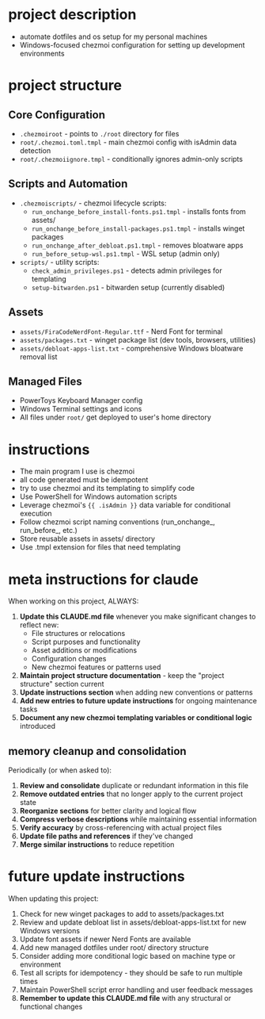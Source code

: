 # project description
- automate dotfiles and os setup for my personal machines
- Windows-focused chezmoi configuration for setting up development environments

# project structure
## Core Configuration
- `.chezmoiroot` - points to `./root` directory for files
- `root/.chezmoi.toml.tmpl` - main chezmoi config with isAdmin data detection
- `root/.chezmoiignore.tmpl` - conditionally ignores admin-only scripts

## Scripts and Automation
- `.chezmoiscripts/` - chezmoi lifecycle scripts:
  - `run_onchange_before_install-fonts.ps1.tmpl` - installs fonts from assets/
  - `run_onchange_before_install-packages.ps1.tmpl` - installs winget packages
  - `run_onchange_after_debloat.ps1.tmpl` - removes bloatware apps
  - `run_before_setup-wsl.ps1.tmpl` - WSL setup (admin only)
- `scripts/` - utility scripts:
  - `check_admin_privileges.ps1` - detects admin privileges for templating
  - `setup-bitwarden.ps1` - bitwarden setup (currently disabled)

## Assets
- `assets/FiraCodeNerdFont-Regular.ttf` - Nerd Font for terminal
- `assets/packages.txt` - winget package list (dev tools, browsers, utilities)
- `assets/debloat-apps-list.txt` - comprehensive Windows bloatware removal list

## Managed Files
- PowerToys Keyboard Manager config
- Windows Terminal settings and icons
- All files under `root/` get deployed to user's home directory

# instructions
- The main program I use is chezmoi
- all code generated must be idempotent
- try to use chezmoi and its templating to simplify code
- Use PowerShell for Windows automation scripts
- Leverage chezmoi's `{{ .isAdmin }}` data variable for conditional execution
- Follow chezmoi script naming conventions (run_onchange_, run_before_, etc.)
- Store reusable assets in assets/ directory
- Use .tmpl extension for files that need templating

# meta instructions for claude
When working on this project, ALWAYS:
1. **Update this CLAUDE.md file** whenever you make significant changes to reflect new:
   - File structures or relocations
   - Script purposes and functionality
   - Asset additions or modifications
   - Configuration changes
   - New chezmoi features or patterns used
2. **Maintain project structure documentation** - keep the "project structure" section current
3. **Update instructions section** when adding new conventions or patterns
4. **Add new entries to future update instructions** for ongoing maintenance tasks
5. **Document any new chezmoi templating variables or conditional logic** introduced

## memory cleanup and consolidation
Periodically (or when asked to):
1. **Review and consolidate** duplicate or redundant information in this file
2. **Remove outdated entries** that no longer apply to the current project state
3. **Reorganize sections** for better clarity and logical flow
4. **Compress verbose descriptions** while maintaining essential information
5. **Verify accuracy** by cross-referencing with actual project files
6. **Update file paths and references** if they've changed
7. **Merge similar instructions** to reduce repetition

# future update instructions
When updating this project:
1. Check for new winget packages to add to assets/packages.txt
2. Review and update debloat list in assets/debloat-apps-list.txt for new Windows versions
3. Update font assets if newer Nerd Fonts are available
4. Add new managed dotfiles under root/ directory structure
5. Consider adding more conditional logic based on machine type or environment
6. Test all scripts for idempotency - they should be safe to run multiple times
7. Maintain PowerShell script error handling and user feedback messages
8. **Remember to update this CLAUDE.md file** with any structural or functional changes